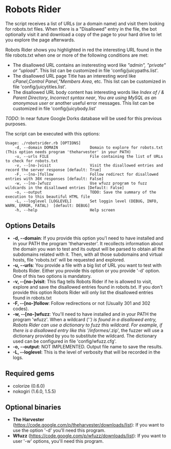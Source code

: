 Robots Rider
============

The script receives a list of URLs (or a domain name) and visit them looking for robots.txt files.
When there is a "Disallowed" entry in the file, the bot optionally visit it and download a copy of the page to your hard drive to let you explore the page afterwards.

Robots Rider shows you highlighted in red the interesting URL found in the file robots.txt when one or more of the following conditions are met:
- The disallowed URL contains an insteresting word like *"admin", "private" or "upload"*. This list can be customized in file 'config/juicypaths.list'.
- The disallowed URL page Title has an interesting word like *cPanel*,*Control Panel*,*"Members Area*, etc. This list can be customized in file 'config/juicytitles.list'.
- The disallowed URL body content has interesting words like *Index of / & Parent Directory*, *Incorrect syntax near*, *You are using MySQL as an anonymous user* or another useful error messages. This list can be customized in file 'config/juicybody.list'

_TODO_: In near future Google Dorks database will be used for this previous purposes.

The script can be executed with this options:

```
Usage: ./robotsrider.rb [OPTIONS]
    -d, --domain DOMAIN              Domain to explore for robots.txt (This option needs program 'theharvester' in your PATH)
    -u, --urls FILE                  File containing the list of URLs to check for robots.txt
    -v, --[no-]visit                 Visit the disallowed entries and record the server response [default: True]
    -F, --[no-]follow                Follow redirect for disallowed entries with 30X responses [default: False]
    -w, --[no-]wfuzz                 Use wfuzz program to fuzz wildcards in the disallowed entries [Default: False]
    -o, --output                     TODO: Save the summary of the execution to this beautiful HTML file
    -L, --loglevel [LOGLEVEL]        Set loggin level (DEBUG, INFO, WARN, ERROR, FATAL)  [default: DEBUG]
    -h, --help                       Help screen
```

Options Details
---------------

* __-d, --domain__: If you provide this option you'l need to have installed and in your PATH the program 'theharvester'. It recollects information about the domain you wan to test and its output will be parsed to obtain all the subdomains related with it. Then, with all those subdomains and virtual hosts, file 'robots.txt' will be requested and explored.
* __-u, --urls__: You provide a file with a big list of URL you want to test with Robots Rider. Either you provide this option or you provide '-d' option. One of this two options is mandatory.
* __-v, --[no-]visit__: This flag tells Robots Rider if he is allowed to visit, explore and save the disallowed entries found in robots.txt. If you don't provide this option Robots Rider will only list the disallowed entries found in robots.txt
* __-F, --[no-]follow__: Follow redirections or not (Usually 301 and 302 codes).
* __-w, --[no-]wfuzz__: You'll need to have installed and in your PATH the program 'wfuzz'. When a wildcard ('*') is found in a disallowed entry, Robots Rider can use a dictionary to fuzz this wildcard. For example, if there is a disallowed entry like this '/informes/*.zip', the fuzzer will use a dictionary provided by you to substitute the wildcard. The dictionary used can be configured in file 'config/wfuzz.cfg'.
* __-o, --output__: NOT IMPLEMENTED. Output file name to save the results.
* __-L, --loglevel__: This is the level of verbosity that will be recorded in the logs.

Required gems
-------------

* colorize (0.6.0)
* nokogiri (1.6.0, 1.5.5)

Optional binaries
-----------------

* __The Harvester__ (https://code.google.com/p/theharvester/downloads/list): If you want to use the option '-d' you'll need this program.
* __Wfuzz__ (https://code.google.com/p/wfuzz/downloads/list): If you want to user '-w' options, you'll need this program.
